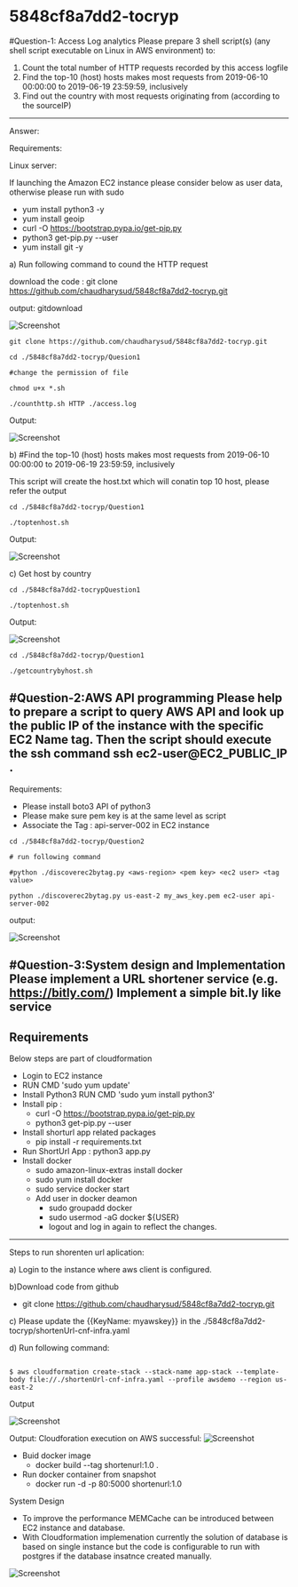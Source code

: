# 5848cf8a7dd2-tocryp

#Question-1: Access Log analytics
Please prepare 3 shell script(s) (any shell script executable on Linux in AWS
environment) to:
1. Count the total number of HTTP requests recorded by this access logfile
2. Find the top-10 (host) hosts makes most requests from 2019-06-10 00:00:00 to
2019-06-19 23:59:59, inclusively
3. Find out the country with most requests originating from (according to the sourceIP)
----

Answer:

Requirements:

Linux server:

If launching the Amazon EC2 instance please consider below as user data, otherwise please run with sudo

* yum install python3 -y
* yum install geoip
* curl -O https://bootstrap.pypa.io/get-pip.py
* python3 get-pip.py --user
* yum install git -y

a) Run following command to cound the HTTP request

download the code :
git clone https://github.com/chaudharysud/5848cf8a7dd2-tocryp.git

output: gitdownload

![Screenshot](gitdownload.PNG)


```console
git clone https://github.com/chaudharysud/5848cf8a7dd2-tocryp.git

cd ./5848cf8a7dd2-tocryp/Quesion1

#change the permission of file

chmod u+x *.sh

./counthttp.sh HTTP ./access.log

```
Output:

![Screenshot](./Question1/Output1a.PNG)


b) 
#Find the top-10 (host) hosts makes most requests from 2019-06-10 00:00:00 to 2019-06-19 23:59:59, inclusively

This script will create the host.txt which will conatin top 10 host, please refer the output

```console
cd ./5848cf8a7dd2-tocryp/Question1

./toptenhost.sh
```
Output:

![Screenshot](./Question1/output2a.PNG)

c) Get host by country


```console
cd ./5848cf8a7dd2-tocrypQuestion1

./toptenhost.sh
```
Output:

![Screenshot](./Question1/Output3a.PNG)

 ```console
cd ./5848cf8a7dd2-tocryp/Question1

 ./getcountrybyhost.sh
```
 

#Question-2:AWS API programming 
Please help to prepare a script to query AWS API and look up the public IP of the instance with the specific EC2 Name tag. Then the script should execute the ssh command 
ssh ec2-user@EC2_PUBLIC_IP .
----


Requirements:
* Please install boto3 API of python3
* Please make sure pem key is at the same level as script
* Associate the Tag : api-server-002 in EC2 instance


 ```console
cd ./5848cf8a7dd2-tocryp/Question2

# run following command

#python ./discoverec2bytag.py <aws-region> <pem key> <ec2 user> <tag value>

python ./discoverec2bytag.py us-east-2 my_aws_key.pem ec2-user api-server-002

```

output:

![Screenshot](./Question2/output2.PNG)






#Question-3:System design and Implementation 
Please implement a URL shortener service (e.g. https://bitly.com/) 
Implement a simple bit.ly like service
----

Requirements
----------------

Below steps are part of cloudformation

* Login to EC2 instance
* RUN CMD 'sudo yum update'
* Install Python3 RUN CMD 'sudo yum install python3'
* Install pip : 
    *   curl -O https://bootstrap.pypa.io/get-pip.py
    *   python3 get-pip.py --user
* Install shorturl app related packages
    * pip install -r requirements.txt
* Run ShortUrl App : python3 app.py
* Install docker
    * sudo amazon-linux-extras install docker   
    * sudo yum install docker 
    * sudo service docker start
    * Add user in docker deamon
        * sudo groupadd docker
        * sudo usermod -aG docker ${USER}
        * logout and log in again to reflect the changes.
        
--------------
Steps to run shorenten url aplication:

a)  Login to the instance where aws client is configured.

b)Download code from github
   * git clone https://github.com/chaudharysud/5848cf8a7dd2-tocryp.git
   
c) Please update the {{KeyName: myawskey}} in the ./5848cf8a7dd2-tocryp/shortenUrl-cnf-infra.yaml

d) Run following command:

```consolde

$ aws cloudformation create-stack --stack-name app-stack --template-body file://./shortenUrl-cnf-infra.yaml --profile awsdemo --region us-east-2

```
Output

![Screenshot](AWS-CFN.PNG)

Output: Cloudforation execution on AWS successful:
![Screenshot](CFN-ExeccutedonAWS.PNG)



* Buid docker image
   *  docker build --tag shortenurl:1.0 .
* Run docker container from snapshot
   *  docker run -d -p 80:5000 shortenurl:1.0

System Design 

* To improve the performance MEMCache can be introduced between EC2 instance and database.
* With Cloudformation implemenation currently the solution of database is based on single instance but the code is configurable to run with postgres if the database insatnce created manually.




![Screenshot](Systemdesign.PNG)
 
